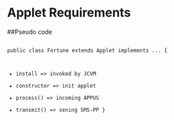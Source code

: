 # Applet Requirements

##Pseudo code

<code>
public class Fortune extends Applet implements ... {

 - install => invoked by JCVM
 - constructor => init applet
 - process() => incoming APPUS
 - transmit() => sening SMS-PP
}
</code>



